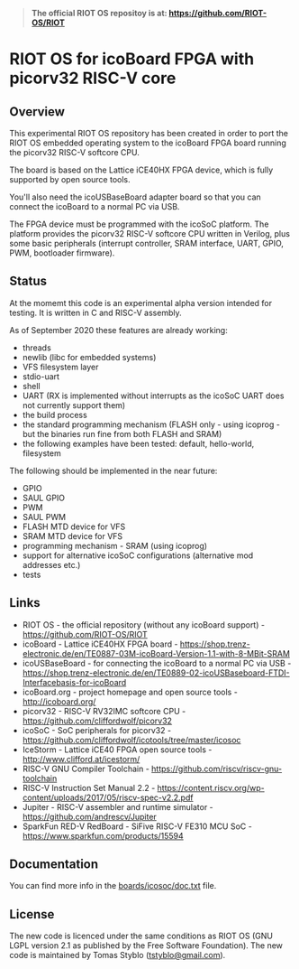 
> 
> **The official RIOT OS repositoy is at: https://github.com/RIOT-OS/RIOT**
>

# RIOT OS for icoBoard FPGA with picorv32 RISC-V core

## Overview

This experimental RIOT OS repository has been created in order to port the RIOT OS embedded operating system to the icoBoard FPGA board running the picorv32 RISC-V softcore CPU.

The board is based on the Lattice iCE40HX FPGA device, which is fully supported by open source tools. 

You'll also need the icoUSBaseBoard adapter board so that you can connect the icoBoard to a normal PC via USB.

The FPGA device must be programmed with the icoSoC platform. The platform provides the picorv32 RISC-V softcore CPU written in Verilog, plus some basic peripherals (interrupt controller, SRAM interface, UART, GPIO, PWM, bootloader firmware). 

## Status

At the momemt this code is an experimental alpha version intended for testing. It is written in C and RISC-V assembly.

As of September 2020 these features are already working:

* threads
* newlib (libc for embedded systems)
* VFS filesystem layer
* stdio-uart
* shell
* UART (RX is implemented without interrupts as the icoSoC UART does not currently support them)
* the build process
* the standard programming mechanism (FLASH only - using icoprog - but the binaries run fine from both FLASH and SRAM)
* the following examples have been tested: default, hello-world, filesystem

The following should be implemented in the near future:

* GPIO
* SAUL GPIO
* PWM
* SAUL PWM
* FLASH MTD device for VFS
* SRAM MTD device for VFS
* programming mechanism - SRAM (using icoprog)
* support for alternative icoSoC configurations (alternative mod addresses etc.)
* tests

## Links

* RIOT OS - the official repository (without any icoBoard support) - https://github.com/RIOT-OS/RIOT
* icoBoard - Lattice iCE40HX FPGA board - https://shop.trenz-electronic.de/en/TE0887-03M-icoBoard-Version-1.1-with-8-MBit-SRAM
* icoUSBaseBoard - for connecting the icoBoard to a normal PC via USB - https://shop.trenz-electronic.de/en/TE0889-02-icoUSBaseboard-FTDI-Interfacebasis-for-icoBoard
* icoBoard.org - project homepage and open source tools - http://icoboard.org/
* picorv32 - RISC-V RV32IMC softcore CPU - https://github.com/cliffordwolf/picorv32
* icoSoC - SoC peripherals for picorv32 - https://github.com/cliffordwolf/icotools/tree/master/icosoc
* IceStorm - Lattice iCE40 FPGA open source tools - http://www.clifford.at/icestorm/
* RISC-V GNU Compiler Toolchain - https://github.com/riscv/riscv-gnu-toolchain
* RISC-V Instruction Set Manual 2.2 - https://content.riscv.org/wp-content/uploads/2017/05/riscv-spec-v2.2.pdf
* Jupiter - RISC-V assembler and runtime simulator - https://github.com/andrescv/Jupiter
* SparkFun RED-V RedBoard - SiFive RISC-V FE310 MCU SoC - https://www.sparkfun.com/products/15594

## Documentation

You can find more info in the [boards/icosoc/doc.txt](boards/icosoc/doc.txt) file.

## License

The new code is licenced under the same conditions as RIOT OS (GNU LGPL version 2.1 as published by the Free Software Foundation).
The new code is maintained by Tomas Styblo (tstyblo@gmail.com).

